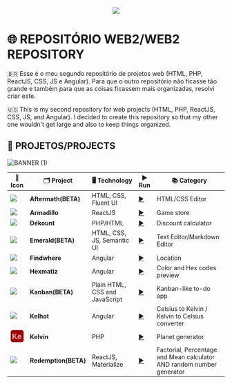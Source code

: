 <p align="center">
  <img src="https://user-images.githubusercontent.com/26885598/141181429-54705a09-bac3-4744-abbe-c23ab3385784.png">
</p>

# 🌐 REPOSITÓRIO WEB2/WEB2 REPOSITORY
🇧🇷 Esse é o meu segundo repositório de projetos web (HTML, PHP, ReactJS, CSS, JS e Angular). Para que o outro repositório não ficasse tão grande e também para que as coisas ficassem mais organizadas, resolvi criar este.

🇺🇸 This is my second repository for web projects (HTML, PHP, ReactJS, CSS, JS, and Angular). I decided to create this repository so that my other one wouldn't get large and also to keep things organized.

## 📁 PROJETOS/PROJECTS

![BANNER (1)](https://user-images.githubusercontent.com/26885598/149232279-a80a633d-53a4-46ed-a6a5-6fc743309e1a.png)

| 🔴 Icon | 🗂 Project | 🖥️ Technology | ▶ Run | 📚 Category |
|--- |--- |--- |--- |--- |
| <img src="https://raw.githubusercontent.com/Redwars22/Web2/main/Aftermath/src/aftermath.png" width="50px"/> | **Aftermath(BETA)** | HTML, CSS, Fluent UI| [▶️](https://redwars22.github.io/Projetos-Web-2/Aftermath/splash.html) | HTML/CSS Editor |
| <img src="https://redwars22.github.io/Website/img/armadillo.png" width="50px"> | **Armadillo** | ReactJS | [▶️](https://projectarmadillo2022.firebaseapp.com/?63645) | Game store |
| <img src="https://raw.githubusercontent.com/Redwars22/Web2/main/D%C3%A9kount/src/dekount.png" width="50px"> | **Dékount** | PHP/HTML | [▶️](https://projectdekount.redwars22.repl.co) | Discount calculator |
| <img src="https://redwars22.github.io/Website/img/emerald.png" width="50px"/> | **Emerald(BETA)** | HTML, CSS, JS, Semantic UI | [▶️](https://redwars22.github.io/Projetos-Web-2/Emerald/splash.html) | Text Editor/Markdown Editor |
| <img src="https://github.com/Redwars22/Web2/blob/main/findwhere.png?raw=true" width="50px"> | **Findwhere** | Angular | [▶️](https://findwhere-1d8b2.firebaseapp.com/?68662) | Location |
| <img src="https://github.com/Redwars22/Web2/blob/main/hexmatiz.png?raw=true" width="50px"> | **Hexmatiz** | Angular | [▶️](https://hexmatiz.firebaseapp.com/?72360) | Color and Hex codes preview |
| <img src="https://redwars22.github.io/Web2/Kanban/src/kanban.png" width="50px"> | **Kanban(BETA)** | Plain HTML, CSS and JavaScript | [▶️](https://redwars22.github.io/Projetos-Web-2/Kanban/index.html) | Kanban-like to-do app |
| <img src="https://github.com/Redwars22/Web2/blob/main/kelhot.png?raw=true" width="50px"> | **Kelhot** | Angular | [▶️](https://projectkelhot.stackblitz.io/) | Celsius to Kelvin / Kelvin to Celsius converter |
| <img src="https://raw.githubusercontent.com/Redwars22/Projetos-Web-2/main/Kelvin/resx/kelvin.png" width="50px"> | **Kelvin** | PHP | [▶️](https://projectkelvin.redwars22.repl.co/) | Planet generator |
| <img src="https://redwars22.github.io/Website/img/redemption.png" width="50px"> | **Redemption(BETA)** | ReactJS, Materialize | [▶️](https://projectredemptionapp.firebaseapp.com/?75317) | Factorial, Percentage and Mean calculator AND random number generator |
